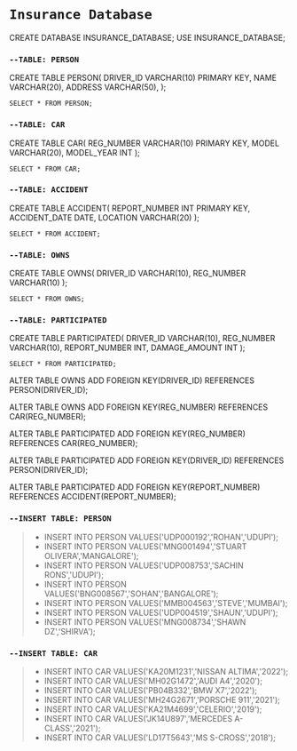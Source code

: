 # `Insurance Database`


CREATE DATABASE INSURANCE_DATABASE;
USE INSURANCE_DATABASE;


### ``--TABLE: PERSON``

CREATE TABLE PERSON(
DRIVER_ID VARCHAR(10) PRIMARY KEY,
NAME VARCHAR(20),
ADDRESS VARCHAR(50),
);

`SELECT * FROM PERSON;`


### ``--TABLE: CAR``

CREATE TABLE CAR(
REG_NUMBER VARCHAR(10) PRIMARY KEY,
MODEL VARCHAR(20),
MODEL_YEAR INT
);

`SELECT * FROM CAR;`


### ``--TABLE: ACCIDENT``

CREATE TABLE ACCIDENT(
REPORT_NUMBER INT PRIMARY KEY,
ACCIDENT_DATE DATE,
LOCATION VARCHAR(20)
);

`SELECT * FROM ACCIDENT;`

### ``--TABLE: OWNS``

CREATE TABLE OWNS(
DRIVER_ID VARCHAR(10),
REG_NUMBER VARCHAR(10)
);

`SELECT * FROM OWNS;`

### ``--TABLE: PARTICIPATED``

CREATE TABLE PARTICIPATED(
DRIVER_ID VARCHAR(10),
REG_NUMBER VARCHAR(10),
REPORT_NUMBER INT,
DAMAGE_AMOUNT INT
);

`SELECT * FROM PARTICIPATED;`

ALTER TABLE OWNS ADD FOREIGN KEY(DRIVER_ID) REFERENCES PERSON(DRIVER_ID);

ALTER TABLE OWNS ADD FOREIGN KEY(REG_NUMBER) REFERENCES CAR(REG_NUMBER);

ALTER TABLE PARTICIPATED ADD FOREIGN KEY(REG_NUMBER) REFERENCES CAR(REG_NUMBER);

ALTER TABLE PARTICIPATED ADD FOREIGN KEY(DRIVER_ID) REFERENCES PERSON(DRIVER_ID);

ALTER TABLE PARTICIPATED ADD FOREIGN KEY(REPORT_NUMBER) REFERENCES ACCIDENT(REPORT_NUMBER);

### ``--INSERT TABLE: PERSON``

> - INSERT INTO PERSON VALUES('UDP000192','ROHAN','UDUPI');
> - INSERT INTO PERSON VALUES('MNG001494','STUART OLIVERA','MANGALORE');
> - INSERT INTO PERSON VALUES('UDP008753','SACHIN RONS','UDUPI');
> - INSERT INTO PERSON VALUES('BNG008567','SOHAN','BANGALORE');
> - INSERT INTO PERSON VALUES('MMB004563','STEVE','MUMBAI');
> - INSERT INTO PERSON VALUES('UDP004519','SHAUN','UDUPI');
> - INSERT INTO PERSON VALUES('MNG008734','SHAWN DZ','SHIRVA');


### ``--INSERT TABLE: CAR``

> - INSERT INTO CAR VALUES('KA20M1231','NISSAN ALTIMA','2022');
> - INSERT INTO CAR VALUES('MH02G1472','AUDI A4','2020');
> - INSERT INTO CAR VALUES('PB04B332','BMW X7','2022');
> - INSERT INTO CAR VALUES('MH24G2671','PORSCHE 911','2021');
> - INSERT INTO CAR VALUES('KA21M4699','CELERIO','2019');
> - INSERT INTO CAR VALUES('JK14U897','MERCEDES A-CLASS','2021');
> - INSERT INTO CAR VALUES('LD17T5643','MS S-CROSS','2018');
